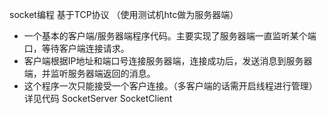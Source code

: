 socket编程
    基于TCP协议
    （使用测试机htc做为服务器端）
 * 一个基本的客户端/服务器端程序代码。主要实现了服务器端一直监听某个端口，等待客户端连接请求。
 * 客户端根据IP地址和端口号连接服务器端，连接成功后，发送消息到服务器端，并监听服务器端返回的消息。
 * 这个程序一次只能接受一个客户连接。（多客户端的话需开启线程进行管理）
 详见代码
    SocketServer
    SocketClient
